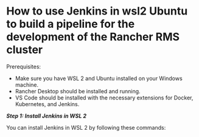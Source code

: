 
# **How to use Jenkins in wsl2 Ubuntu to build a pipeline for the development of the Rancher RMS cluster**

Prerequisites:

- Make sure you have WSL 2 and Ubuntu installed on your Windows machine.
- Rancher Desktop should be installed and running.
- VS Code should be installed with the necessary extensions for Docker, Kubernetes, and Jenkins.

***Step 1: Install Jenkins in WSL 2***

You can install Jenkins in WSL 2 by following these commands:

